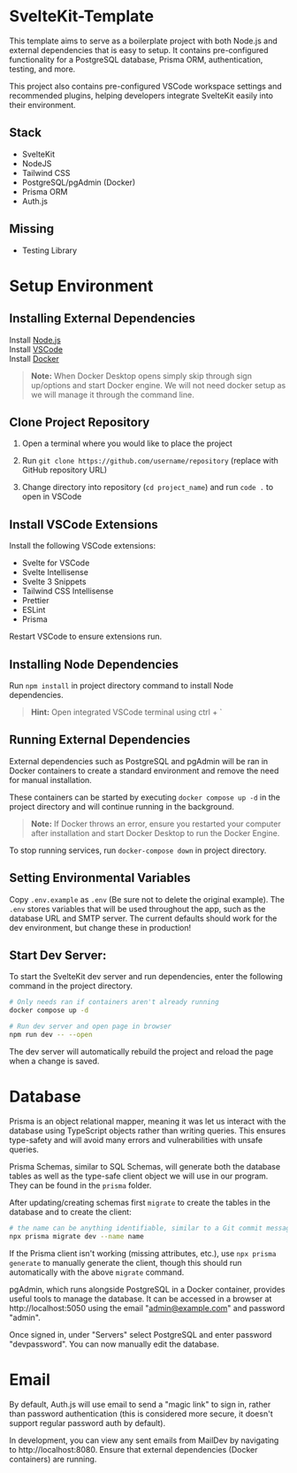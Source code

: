 # SvelteKit-Template

This template aims to serve as a boilerplate project with both Node.js and external dependencies that is easy to setup. It contains pre-configured functionality for a PostgreSQL database, Prisma ORM, authentication, testing, and more.

This project also contains pre-configured VSCode workspace settings and recommended plugins, helping developers integrate SvelteKit easily into their environment.

## Stack

- SvelteKit
- NodeJS
- Tailwind CSS
- PostgreSQL/pgAdmin (Docker)
- Prisma ORM
- Auth.js

## Missing

- Testing Library

# Setup Environment

## Installing External Dependencies

Install [Node.js](https://nodejs.org/en/download/)\
Install [VSCode](https://code.visualstudio.com/) \
Install [Docker](https://docs.docker.com/desktop/setup/install/windows-install/)

> **Note:** When Docker Desktop opens simply skip through sign up/options and start Docker engine. We will not need docker setup as we will manage it through the command line.

## Clone Project Repository

1. Open a terminal where you would like to place the project

2. Run `git clone https://github.com/username/repository` (replace with GitHub repository URL)

3. Change directory into repository (`cd project_name`) and run `code .` to open in VSCode

## Install VSCode Extensions

Install the following VSCode extensions:

- Svelte for VSCode
- Svelte Intellisense
- Svelte 3 Snippets
- Tailwind CSS Intellisense
- Prettier
- ESLint
- Prisma

Restart VSCode to ensure extensions run.

## Installing Node Dependencies

Run `npm install` in project directory command to install Node dependencies.

> **Hint:** Open integrated VSCode terminal using ctrl + `

## Running External Dependencies

External dependencies such as PostgreSQL and pgAdmin will be ran in Docker containers to create a standard environment and remove the need for manual installation.

These containers can be started by executing `docker compose up -d` in the project directory and will continue running in the background.

> **Note:** If Docker throws an error, ensure you restarted your computer after installation and start Docker Desktop to run the Docker Engine.

To stop running services, run `docker-compose down` in project directory.

## Setting Environmental Variables

Copy `.env.example` as `.env` (Be sure not to delete the original example). The `.env` stores variables that will be used throughout the app, such as the database URL and SMTP server. The current defaults should work for the dev environment, but change these in production!

## Start Dev Server:

To start the SvelteKit dev server and run dependencies, enter the following command in the project directory.

```bash
# Only needs ran if containers aren't already running
docker compose up -d

# Run dev server and open page in browser
npm run dev -- --open
```

The dev server will automatically rebuild the project and reload the page when a change is saved.

# Database

Prisma is an object relational mapper, meaning it was let us interact with the database using TypeScript objects rather than writing queries. This ensures type-safety and will avoid many errors and vulnerabilities with unsafe queries.

Prisma Schemas, similar to SQL Schemas, will generate both the database tables as well as the type-safe client object we will use in our program. They can be found in the `prisma` folder.

After updating/creating schemas first `migrate` to create the tables in the database and to create the client:

```bash
# the name can be anything identifiable, similar to a Git commit message
npx prisma migrate dev --name name
```

If the Prisma client isn't working (missing attributes, etc.), use `npx prisma generate` to manually generate the client, though this should run automatically with the above `migrate` command.

pgAdmin, which runs alongside PostgreSQL in a Docker container, provides useful tools to manage the database.
It can be accessed in a browser at http://localhost:5050 using the email "admin@example.com" and password "admin".

Once signed in, under "Servers" select PostgreSQL and enter password "devpassword". You can now manually edit the database.

# Email

By default, Auth.js will use email to send a "magic link" to sign in, rather than password authentication (this is considered more secure, it doesn't support regular password auth by default).

In development, you can view any sent emails from MailDev by navigating to http://localhost:8080. Ensure that external dependencies (Docker containers) are running.
